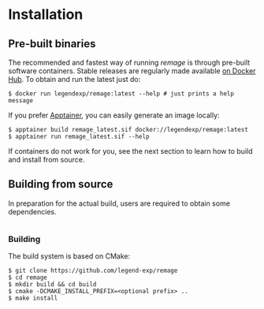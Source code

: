 # Installation

## Pre-built binaries

The recommended and fastest way of running _remage_ is through pre-built
software containers. Stable releases are regularly made available
[on Docker Hub](https://hub.docker.com/repository/docker/legendexp/remage). To
obtain and run the latest just do:

```console
$ docker run legendexp/remage:latest --help # just prints a help message
```

If you prefer [Apptainer](https://apptainer.org/), you can easily generate an
image locally:

```console
$ apptainer build remage_latest.sif docker://legendexp/remage:latest
$ apptainer run remage_latest.sif --help
```

If containers do not work for you, see the next section to learn how to build
and install from source.

## Building from source

In preparation for the actual build, users are required to obtain some
dependencies.

```{include} _dependencies.md

```

### Building

The build system is based on CMake:

```console
$ git clone https://github.com/legend-exp/remage
$ cd remage
$ mkdir build && cd build
$ cmake -DCMAKE_INSTALL_PREFIX=<optional prefix> ..
$ make install
```
